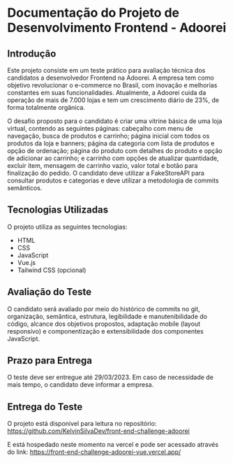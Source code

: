 # Documentação do Projeto de Desenvolvimento Frontend - Adoorei

## Introdução

Este projeto consiste em um teste prático para avaliação técnica dos candidatos a desenvolvedor Frontend na Adoorei. A empresa tem como objetivo revolucionar o e-commerce no Brasil, com inovação e melhorias constantes em suas funcionalidades. Atualmente, a Adoorei cuida da operação de mais de 7.000 lojas e tem um crescimento diário de 23%, de forma totalmente orgânica.

O desafio proposto para o candidato é criar uma vitrine básica de uma loja virtual, contendo as seguintes páginas: cabeçalho com menu de navegação, busca de produtos e carrinho; página inicial com todos os produtos da loja e banners; página da categoria com lista de produtos e opção de ordenação; página do produto com detalhes do produto e opção de adicionar ao carrinho; e carrinho com opções de atualizar quantidade, excluir item, mensagem de carrinho vazio, valor total e botão para finalização do pedido. O candidato deve utilizar a FakeStoreAPI para consultar produtos e categorias e deve utilizar a metodologia de commits semânticos.

## Tecnologias Utilizadas

O projeto utiliza as seguintes tecnologias:

- HTML
- CSS
- JavaScript
- Vue.js
- Tailwind CSS (opcional)

## Avaliação do Teste

O candidato será avaliado por meio do histórico de commits no git, organização, semântica, estrutura, legibilidade e manutenibilidade do código, alcance dos objetivos propostos, adaptação mobile (layout responsivo) e componentização e extensibilidade dos componentes JavaScript.

## Prazo para Entrega

O teste deve ser entregue até 29/03/2023. Em caso de necessidade de mais tempo, o candidato deve informar a empresa.

## Entrega do Teste

O projeto está disponível para leitura no repositório: https://github.com/KelvinSilvaDev/front-end-challenge-adoorei

E está hospedado neste momento na vercel e pode ser acessado através do link: https://front-end-challenge-adoorei-vue.vercel.app/
